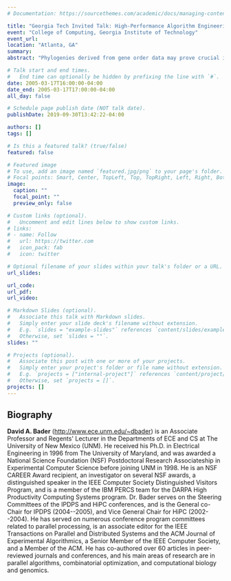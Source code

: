 ```yaml
---
# Documentation: https://sourcethemes.com/academic/docs/managing-content/

title: "Georgia Tech Invited Talk: High-Performance Algorithm Engineering for Large-Scale Graph Problems and Computational Biology"
event: "College of Computing, Georgia Institute of Technology"
event_url: 
location: "Atlanta, GA"
summary:
abstract: "Phylogenies derived from gene order data may prove crucial in answering some fundamental questions in biomolecular evolution. Yet very few techniques are available for phylogenetic reconstruction based upon gene order and content, and these are (for the most part) computationally expensive. High-performance algorithm engineering offers a battery of tools that can reduce, sometimes spectacularly, the running time of existing approaches. We discuss one such such application, in which we started with the method known as `breakpoint analysis' (developed by Sankoff and his colleagues) and produced a software suite, GRAPPA, that demonstrated over a billion-fold speedup in running time (on a variety of real and simulated datasets), by combining low-level algorithmic improvements, cache-aware programming, careful performance tuning, and massive parallelism. The phylogeny reconstruction now can be performed in parallel and attain a linear speedup with the number of processors. We show how these techniques are directly applicable to a large variety of problems in computational biology."

# Talk start and end times.
#   End time can optionally be hidden by prefixing the line with `#`.
date: 2005-03-17T16:00:00-04:00
date_end: 2005-03-17T17:00:00-04:00
all_day: false

# Schedule page publish date (NOT talk date).
publishDate: 2019-09-30T13:42:22-04:00

authors: []
tags: []

# Is this a featured talk? (true/false)
featured: false

# Featured image
# To use, add an image named `featured.jpg/png` to your page's folder. 
# Focal points: Smart, Center, TopLeft, Top, TopRight, Left, Right, BottomLeft, Bottom, BottomRight.
image:
  caption: ""
  focal_point: ""
  preview_only: false

# Custom links (optional).
#   Uncomment and edit lines below to show custom links.
# links:
# - name: Follow
#   url: https://twitter.com
#   icon_pack: fab
#   icon: twitter

# Optional filename of your slides within your talk's folder or a URL.
url_slides:

url_code:
url_pdf:
url_video:

# Markdown Slides (optional).
#   Associate this talk with Markdown slides.
#   Simply enter your slide deck's filename without extension.
#   E.g. `slides = "example-slides"` references `content/slides/example-slides.md`.
#   Otherwise, set `slides = ""`.
slides: ""

# Projects (optional).
#   Associate this post with one or more of your projects.
#   Simply enter your project's folder or file name without extension.
#   E.g. `projects = ["internal-project"]` references `content/project/deep-learning/index.md`.
#   Otherwise, set `projects = []`.
projects: []
---
```


## Biography ##

**David A. Bader** (http://www.ece.unm.edu/~dbader) is an Associate Professor and Regents' Lecturer in the Departments of ECE and CS at The University of New Mexico (UNM). He received his Ph.D. in Electrical Engineering in 1996 from The University of Maryland, and was awarded a National Science Foundation (NSF) Postdoctoral Research Associateship in Experimental Computer Science before joining UNM in 1998. He is an NSF CAREER Award recipient, an investigator on several NSF awards, a distinguished speaker in the IEEE Computer Society Distinguished Visitors Program, and is a member of the IBM PERCS team for the DARPA High Productivity Computing Systems program. Dr. Bader serves on the Steering Committees of the IPDPS and HiPC conferences, and is the General co-Chair for IPDPS (2004--2005), and Vice General Chair for HiPC (2002--2004). He has served on numerous conference program committees related to parallel processing, is an associate editor for the IEEE Transactions on Parallel and Distributed Systems and the ACM Journal of Experimental Algorithmics, a Senior Member of the IEEE Computer Society, and a Member of the ACM. He has co-authored over 60 articles in peer-reviewed journals and conferences, and his main areas of research are in parallel algorithms, combinatorial optimization, and computational biology and genomics.